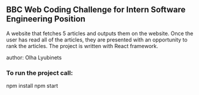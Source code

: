 ## BBC Web Coding Challenge for Intern Software Engineering Position

A website that fetches 5 articles and outputs them on the website. Once the user
has read all of the articles, they are presented with an opportunity to rank
the articles.
The project is written with React framework.

author: Olha Lyubinets

### To run the project call:

npm install
npm start
